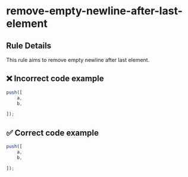 # remove-empty-newline-after-last-element

## Rule Details

This rule aims to remove empty newline after last element.

## ❌ Incorrect code example

```js
push([
    a,
    b,

]);
```

## ✅ Correct code example

```js
push([
    a,
    b,

]);
```
